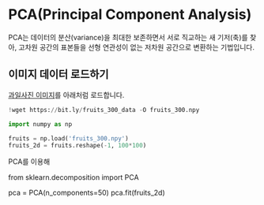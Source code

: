 # PCA(Principal Component Analysis)

PCA는 데이터의 분산(variance)을 최대한 보존하면서 서로 직교하는 새 기저(축)를 찾아, 고차원 공간의 표본들을 선형 연관성이 없는 저차원 공간으로 변환하는 기법입니다. 

## 이미지 데이터 로드하기

[과일사진 이미지](https://github.com/kyopark2014/ML-Algorithms/blob/main/fruits.md)를 아래처럼 로드합니다. 

```python
!wget https://bit.ly/fruits_300_data -O fruits_300.npy

import numpy as np

fruits = np.load('fruits_300.npy')
fruits_2d = fruits.reshape(-1, 100*100)
```

PCA를 이용해 

from sklearn.decomposition import PCA

pca = PCA(n_components=50)
pca.fit(fruits_2d)

